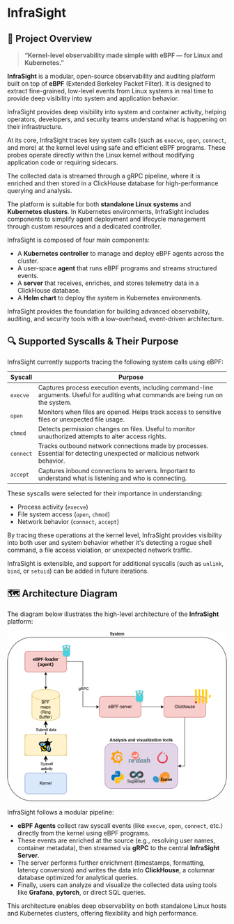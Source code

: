 # InfraSight

## 📖 Project Overview

> **“Kernel-level observability made simple with eBPF — for Linux and Kubernetes.”**

**InfraSight** is a modular, open-source observability and auditing platform built on top of **eBPF** (Extended Berkeley Packet Filter). It is designed to extract fine-grained, low-level events from Linux systems in real time to provide deep visibility into system and application behavior.

InfraSight provides deep visibility into system and container activity, helping operators, developers, and security teams understand what is happening on their infrastructure.

At its core, InfraSight traces key system calls (such as `execve`, `open`, `connect`, and more) at the kernel level using safe and efficient eBPF programs. These probes operate directly within the Linux kernel without modifying application code or requiring sidecars.

The collected data is streamed through a gRPC pipeline, where it is enriched and then stored in a ClickHouse database for high-performance querying and analysis.

The platform is suitable for both **standalone Linux systems** and **Kubernetes clusters**. In Kubernetes environments, InfraSight includes components to simplify agent deployment and lifecycle management through custom resources and a dedicated controller.

InfraSight is composed of four main components:

* A **Kubernetes controller** to manage and deploy eBPF agents across the cluster.
* A user-space **agent** that runs eBPF programs and streams structured events.
* A **server** that receives, enriches, and stores telemetry data in a ClickHouse database.
* A **Helm chart** to deploy the system in Kubernetes environments.

InfraSight provides the foundation for building advanced observability, auditing, and security tools with a low-overhead, event-driven architecture.

## 🔍 Supported Syscalls & Their Purpose

InfraSight currently supports tracing the following system calls using eBPF:

| Syscall   | Purpose                                                                                                                             |
| --------- | ----------------------------------------------------------------------------------------------------------------------------------- |
| `execve`  | Captures process execution events, including command-line arguments. Useful for auditing what commands are being run on the system. |
| `open`    | Monitors when files are opened. Helps track access to sensitive files or unexpected file usage.                         |
| `chmod`   | Detects permission changes on files. Useful to monitor unauthorized attempts to alter access rights.                         |
| `connect` | Tracks outbound network connections made by processes. Essential for detecting unexpected or malicious network behavior.            |
| `accept`  | Captures inbound connections to servers. Important to understand what is listening and who is connecting.                                  |

These syscalls were selected for their importance in understanding:

* Process activity (`execve`)
* File system access (`open`, `chmod`)
* Network behavior (`connect`, `accept`)

By tracing these operations at the kernel level, InfraSight provides visibility into both user and system behavior whether it's detecting a rogue shell command, a file access violation, or unexpected network traffic.

InfraSight is extensible, and support for additional syscalls (such as `unlink`, `bind`, or `setuid`) can be added in future iterations.


## 🗺️ Architecture Diagram

The diagram below illustrates the high-level architecture of the **InfraSight** platform:

![InfraSight Architecture](https://github.com/ALEYI17/InfraSight/blob/main/infrasight.drawio.png)

InfraSight follows a modular pipeline:

* **eBPF Agents** collect raw syscall events (like `execve`, `open`, `connect`, etc.) directly from the kernel using eBPF programs.
* These events are enriched at the source (e.g., resolving user names, container metadata), then streamed via **gRPC** to the central **InfraSight Server**.
* The server performs further enrichment (timestamps, formatting, latency conversion) and writes the data into **ClickHouse**, a columnar database optimized for analytical queries.
* Finally, users can analyze and visualize the collected data using tools like **Grafana**, **pytorch**, or direct SQL queries.

This architecture enables deep observability on both standalone Linux hosts and Kubernetes clusters, offering flexibility and high performance.
